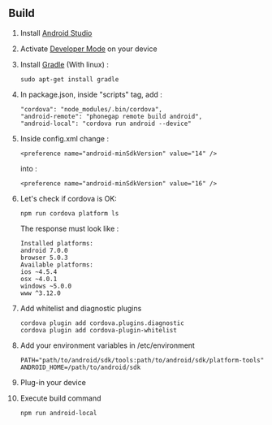 ## Build

1. Install [Android Studio](https://developer.android.com/studio/)

1. Activate [Developer Mode](https://developer.android.com/studio/debug/dev-options)  on your device

1. Install [Gradle](https://gradle.org/) (With linux) :

    ```
    sudo apt-get install gradle
    ```

1. In package.json, inside "scripts" tag, add :
    ```
    "cordova": "node_modules/.bin/cordova",
    "android-remote": "phonegap remote build android",
    "android-local": "cordova run android --device"
    ```

1. Inside config.xml change :
    ```
    <preference name="android-minSdkVersion" value="14" />
    ```
    into :
    ```
    <preference name="android-minSdkVersion" value="16" />
    ```

1. Let's check if cordova is OK:
    ```
    npm run cordova platform ls
    ```
    The response must look like :
    ```
    Installed platforms:
    android 7.0.0
    browser 5.0.3
    Available platforms:
    ios ~4.5.4
    osx ~4.0.1
    windows ~5.0.0
    www ^3.12.0
    ```

1. Add whitelist and diagnostic plugins
    ```
    cordova plugin add cordova.plugins.diagnostic
    cordova plugin add cordova-plugin-whitelist
    ```
1. Add your environment variables in /etc/environment
    ```
    PATH="path/to/android/sdk/tools:path/to/android/sdk/platform-tools"    
    ANDROID_HOME=/path/to/android/sdk
    ```
1. Plug-in your device

1. Execute build command
    ```
    npm run android-local
    ```